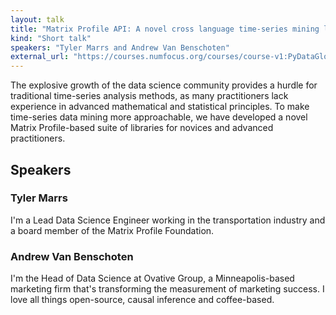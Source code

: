 ```yaml
---
layout: talk
title: "Matrix Profile API: A novel cross language time-series mining library"
kind: "Short talk"
speakers: "Tyler Marrs and Andrew Van Benschoten"
external_url: "https://courses.numfocus.org/courses/course-v1:PyDataGlobal+PDG20-talks+2020/jump_to/block-v1:PyDataGlobal+PDG20-talks+2020+type@vertical+block@bacb69c21a424096859c2ecd57053635"
---
```


The explosive growth of the data science community provides a hurdle for traditional time-series analysis methods, as many practitioners lack experience in advanced mathematical and statistical principles. To make time-series data mining more approachable, we have developed a novel Matrix Profile-based suite of libraries for novices and advanced practitioners.

## Speakers

### Tyler Marrs

I'm a Lead Data Science Engineer working in the transportation industry and a board member of the Matrix Profile Foundation.

### Andrew Van Benschoten

I'm the Head of Data Science at Ovative Group, a Minneapolis-based marketing firm that's transforming the measurement of marketing success. I love all things open-source, causal inference and coffee-based.
